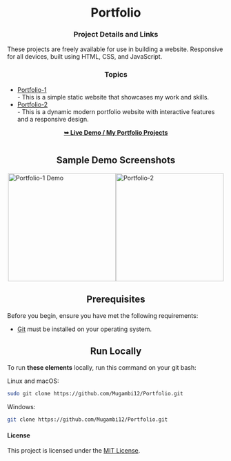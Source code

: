 <h1 align="center">Portfolio</h1>

<div align="center">
  <h3 align="center">Project Details and Links</h3>

  <p align="left">These projects are freely available for use in building a website. Responsive for all devices, built using HTML, CSS, and JavaScript.</p>

  <h3 align="center">Topics</h3>

  <ul align="left">
    <li><a href="Portfolio-1/index.html">Portfolio-1</a></li>
    - This is a simple static website that showcases my work and skills.
    <li><a href="Portfolio-2/index.html">Portfolio-2</a></li>
    - This is a dynamic modern portfolio website with interactive features and a responsive design.
  </ul>


  <a href="https://mugambi12.github.io/Portfolio"><strong>➥ Live Demo / My Portfolio Projects</strong></a>

</div>

<div style="display: flex; justify-content: center; align-items: center; align-items: center; flex-wrap: wrap;">
  <h2 align="center">Sample Demo Screenshots</h2>

  <img src=".images/Portfolio-1.png" alt="Portfolio-1 Demo" title="Desktop Demo" width="250px">
  <img src=".images/Portfolio-2.png" alt="Portfolio-2" title="Desktop Demo" width="250px">
</div>

<h2 align="center">Prerequisites</h2>

Before you begin, ensure you have met the following requirements:

* [Git](https://git-scm.com/downloads "Download Git") must be installed on your operating system.

<h2 align="center">Run Locally</h2>

To run **these elements** locally, run this command on your git bash:

Linux and macOS:

```bash
sudo git clone https://github.com/Mugambi12/Portfolio.git
```

Windows:

```bash
git clone https://github.com/Mugambi12/Portfolio.git
```

#### License

This project is licensed under the [MIT License](https://choosealicense.com/licenses/mit/).
